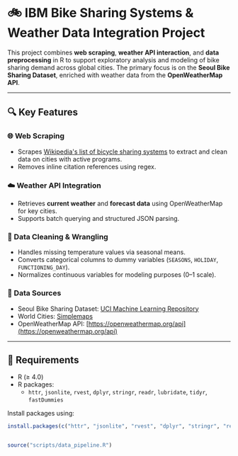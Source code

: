 # 🚲 IBM Bike Sharing Systems & Weather Data Integration Project

This project combines **web scraping**, **weather API interaction**, and **data preprocessing** in R to support exploratory analysis and modeling of bike sharing demand across global cities. The primary focus is on the **Seoul Bike Sharing Dataset**, enriched with weather data from the **OpenWeatherMap API**.

---

## 🔍 Key Features

### 🌐 Web Scraping

- Scrapes [Wikipedia's list of bicycle sharing systems](https://en.wikipedia.org/wiki/List_of_bicycle-sharing_systems) to extract and clean data on cities with active programs.
- Removes inline citation references using regex.

### ☁️ Weather API Integration

- Retrieves **current weather** and **forecast data** using OpenWeatherMap for key cities.
- Supports batch querying and structured JSON parsing.

### 🧹 Data Cleaning & Wrangling

- Handles missing temperature values via seasonal means.
- Converts categorical columns to dummy variables (`SEASONS`, `HOLIDAY`, `FUNCTIONING_DAY`).
- Normalizes continuous variables for modeling purposes (0–1 scale).

### 📁 Data Sources

- Seoul Bike Sharing Dataset: [UCI Machine Learning Repository](https://archive.ics.uci.edu/ml/datasets/Seoul+Bike+Sharing+Demand)
- World Cities: [Simplemaps](https://simplemaps.com/data/world-cities)
- OpenWeatherMap API: [https://openweathermap.org/api](https://openweathermap.org/api)

---

## 🔧 Requirements

- R (≥ 4.0)
- R packages:
  - `httr`, `jsonlite`, `rvest`, `dplyr`, `stringr`, `readr`, `lubridate`, `tidyr`, `fastDummies`

Install packages using:

```r
install.packages(c("httr", "jsonlite", "rvest", "dplyr", "stringr", "readr", "lubridate", "tidyr", "fastDummies"))


source("scripts/data_pipeline.R")


